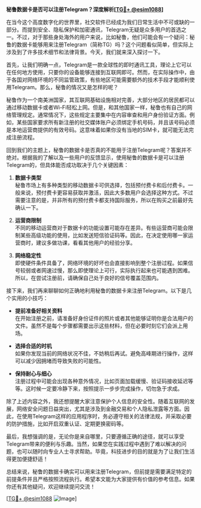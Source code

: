 **秘鲁数据卡是否可以注册Telegram？深度解析[[TG💪+ @esim1088](https://t.me/s/esim1088)]**

在当今这个高度数字化的世界里，社交软件已经成为我们日常生活中不可或缺的一部分。而提到安全、隐私保护和加密通讯，Telegram无疑是众多用户的首选之一。不过，对于那些身处海外的用户来说，比如秘鲁，他们可能会有一个疑问：秘鲁的数据卡能够用来注册Telegram（简称TG）吗？这个问题看似简单，但实际上涉及到了许多技术细节和法律背景。今天，我们就来深入探讨一下。

首先，让我们明确一点，Telegram是一款全球性的即时通讯工具，理论上它可以在任何地方使用，只要你的设备能够连接到互联网即可。然而，在实际操作中，由于各国对网络环境的不同监管政策，有些地区可能需要额外的技术手段才能顺利使用Telegram。那么，秘鲁的情况又是怎样的呢？

秘鲁作为一个南美洲国家，其互联网基础设施相对完善，大部分地区的居民都可以通过移动数据卡或者Wi-Fi轻松上网。但是，和其他国家一样，秘鲁也有自己的网络管理规定。通常情况下，这些规定主要集中在内容审查和用户身份验证方面。例如，某些国家要求所有新注册的社交媒体账户必须绑定手机号码，并且该号码必须是本地运营商提供的有效号码。这意味着如果你没有当地的SIM卡，就可能无法完成注册流程。

回到我们的主题上，秘鲁的数据卡是否真的不能用于注册Telegram呢？答案并不绝对。根据我的了解以及一些用户的反馈显示，使用秘鲁的数据卡是可以注册Telegram的，但具体能否成功取决于几个关键因素：

1. **数据卡类型**  
   秘鲁市场上有多种类型的移动数据卡可供选择，包括预付费卡和后付费卡。一般来说，预付费卡更容易获取并激活，因此大多数用户会选择这种方式。不过需要注意的是，并非所有的预付费卡都支持国际服务，所以在购买之前最好先确认一下。

2. **运营商限制**  
   不同的移动运营商对于数据卡的功能设置可能存在差异。有些运营商可能会限制某些高级功能的使用，比如发送短信验证码等。因此，在决定使用哪一家运营商时，建议多做功课，看看其他用户的经验分享。

3. **网络稳定性**  
   即使硬件条件具备了，网络环境的好坏也会直接影响到整个注册过程。如果信号较弱或者网速过慢，那么即使理论上可行，实际执行起来也可能遇到困难。所以，在尝试注册前，请确保自己处于良好的信号覆盖范围内。

接下来，我们再来聊聊如何正确地利用秘鲁的数据卡来注册Telegram。以下是几个实用的小技巧：

- **提前准备好相关资料**  
   在开始注册之前，请准备好身份证件的照片或者其他能够证明你是合法用户的文件。虽然不是每个步骤都需要出示这些材料，但在必要时刻它们会派上用场。

- **选择合适的时机**  
   如果你发现当前的网络状况不佳，不妨稍后再试。避免高峰期进行操作，这样可以减少因拥堵而导致失败的可能性。

- **保持耐心与细心**  
   注册过程中可能会出现各种意外情况，比如页面加载缓慢、验证码接收延迟等等。这时候一定要冷静下来，按照提示一步步完成操作，切勿急于求成。

除了上述内容之外，我还想提醒大家注意保护个人信息的安全性。随着互联网的发展，网络安全问题日益突出，尤其是涉及到金融交易和个人隐私泄露等方面。因此，在使用Telegram这样的应用程序时，务必遵守相关的法律法规，并采取必要的防护措施，比如开启双重认证、定期更换密码等。

最后，我想强调的是，无论你是来自哪里，只要遵循正确的途径，就可以享受Telegram带来的便利与乐趣。当然，如果您在实践过程中遇到了难以解决的问题，也可以随时向专业人士寻求帮助。毕竟，科技进步的目的就是为了让我们生活得更加便捷舒适！

总结来说，秘鲁的数据卡确实可以用来注册Telegram，但前提是需要满足特定的前提条件并且严格按照流程执行。希望本文能为大家提供有价值的参考信息。如果你还有其他疑问，欢迎继续提问交流！ 

[[TG💪+ @esim1088](https://t.me/s/esim1088) ![Image](https://i.postimg.cc/4NQfJmqS/Snipaste-2025-05-13-00-14-12.png)]